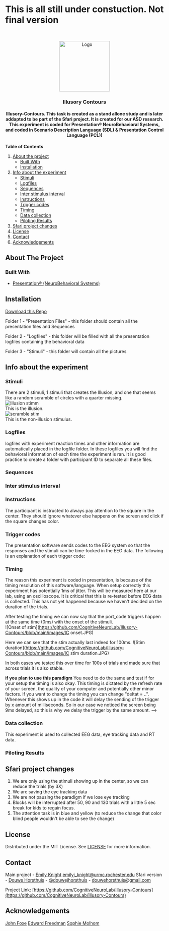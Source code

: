 # This is all still under constuction. Not final version

<br />
<p align="center">
  <a href="https://github.com/CognitiveNeuroLab/Illusory-Contours/">
    <img src="images/logo.jpeg" alt="Logo" width="160" height="160">
  </a> 

<h3 align="center">Illusory Contours</h3>

<h4 align="center"> Illusory-Contours. This task is created as a stand allone study and is later addapted to be part of the Sfari project. It is created for our ASD research. This experiment is coded for Presentation® NeuroBehavioral Systems, and coded in Scenario Description Language (SDL) & Presentation Control Language (PCL)) </h4>


**Table of Contents**
  
1. [About the project](#about-the-project)
    - [Built With](#built-with)
    - [Installation](#installation)
3. [Info about the experiment](#info-about-the-experiment)
    - [Stimuli](#stimuli)
    - [Logfiles](#logfiles)
    - [Sequences](#sequences)
    - [Inter stimulus interval](#inter-stimulus-interval)
    - [Instructions](#instructions)
    - [Trigger codes](#trigger-codes)
    - [Timing](#timing)
    - [Data collection](#data-collection)
    - [Piloting Results](#piloting-results)
3. [Sfari project changes](#sfari-project-changes)    
3. [License](#license)
3. [Contact](#contact)
3. [Acknowledgements](#acknowledgements)



<!-- ABOUT THE PROJECT -->
## About The Project

<!--This project is part of a larger group of experiments for the SFARI grant. All of these paradigms are aimed at our ASD work. 
The aSSR is diminished in autism and in first degree relatives of people with autism (Wilson et al., 2007; Seymour et al., 2020). Presenting clicks at 40 Hz, using the aSSR we will test the integrity of auditory driven gamma band oscillatory function. EEG will be collected while participants are presented with 500 ms duration 40Hz (25ms between clicks) or 27Hz (37ms between clicks) click streams. With the other functioning as a deviant. The stimuli are presented at a comfortable listening level of ~~75dB SPL. These will be presented to central space through a single hidden speaker~~ **still undecided**. Participants will fixate centrally on a cross on the screen in front of them while they try to detect the deviants. Analyses will focus on the gamma band auditory evoked response. See Figure 1 pilot data, aSSR from NTs and individuals with Rett Syndrome.--> 


### Built With

* [Presentation® (NeuroBehavioral Systems)](https://www.neurobs.com/)

## Installation

[Download this Repo](https://github.com/CognitiveNeuroLab/Illusory-Contours/)

Folder 1 - "Presentation Files" - this folder should contain all the presentation files and Sequences

Folder 2 - "Logfiles"           - this folder will be filled with all the presentation logfiles containing the behavioral data

Folder 3 - "Stimuli"            - this folder will contain all the pictures


## Info about the experiment

### Stimuli

There are 2 stimuli, 1 stimuli that creates the Illusion, and one that seems like a random scramble of circles with a quarter missing.  
![Illusion stimm](https://github.com/CognitiveNeuroLab/Illusory-Contours/blob/main/images/illusion.bmp)  
This is the illusion.  
![scramble stim](https://github.com/CognitiveNeuroLab/Illusory-Contours/blob/main/images/scramble.bmp)  
This is the non-illusion stimulus.

### Logfiles

logfiles with experiment reaction times and other information are automatically placed in the logfile folder. In these logfiles you will find the behavioral information of each time the experiment is ran. It is good practice to create a folder with participant ID to separate all these files. 

### Sequences 

<!--There are sequence files that dictate when a deviant will happen. These files are created in MATLAB and contain 1s and 2s. Each 1 results in a standard being presented and every 2 will result a deviant. The rule in MATLAB is that the first 5 trials are always standards and after that there are always at least 2 standards between a deviant. Furthermore, there are 100 trials and the standard/deviant ration is 85/15. 
The experiment chooses a new order for each participant. Currently only 1 sequence file exists. To run the experiment you will first need to open the MATLAB file called MMN_makeSequence and run it 1x. This will create 100 randomized sequence files. -->

### Inter stimulus interval  
  
<!--The paradigm has a somewhat jittered Inter stimulus interval(ISI). The ISI ranges from 500 to 800 ms in 20ms steps. This results in 16 possibilities that are randomized used for 16 trials and randomized again on a loop until the paradigm is done. Like this we make sure that whatever ISI is chosen is random, but also that all of them happen as often as possible within the amount of trials of the paradigm.-->

### Instructions

The participant is instructed to always pay attention to the square in the center. They should ignore whatever else happens on the screen and click if the square changes color. 

### Trigger codes

The presentation software sends codes to the EEG system so that the responses and the stimuli can be time-locked in the EEG data. The following is an explanation of each trigger code: 
<!--
```
port code 201 = start recording
port code 200 = pause recording 
port code 1   = response
port code 11  = 40hz standard tone
port code 12  = 27hz deviant
port code 21  = 27hz standard tone
port code 22  = 40hz deviant
port code 27  = The version with 27hz as standard has begon
port code 12  = The version with 40hz as standard has begon

```
-->
### Timing
The reason this experiment is coded in presentation, is because of the timing resolution of this software/language. When setup correctly this experiment has potentially 1ms of jitter. This will be measured here at our lab, using an oscilloscope. It is critical that this is re-tested before EEG data is collected. This has not yet happened because we haven't decided on the duration of the trials.

After testing the timing we can now say that the port_code triggers happen at the same time (0ms) with the onset of the stimuli.  
![Onset of stim](https://github.com/CognitiveNeuroLab/Illusory-Contours/blob/main/images/IC onset.JPG)  
  
Here we can see that the stim actually last indeed for 100ms. 
![Stim duration](https://github.com/CognitiveNeuroLab/Illusory-Contours/blob/main/images/IC stim duration.JPG)  
  
In both cases we tested this over time for 100s of trials and made sure that across trials it is also stable. 



**if you plan to use this paradigm** 
You need to do the same and test if for your setup the timing is also okay. This timing is dictated by the refresh rate of your screen, the quality of your computer and potentially other minor factors. If you want to change the timing you can change  "deltat = ..". Whenever this shows up in the code it will delay the sending of the trigger by x amount of milliseconds. So in our case we noticed the screen being 9ms delayed, so this is why we delay the trigger by the same amount. 
-->
### Data collection
This experiment is used to collected EEG data, eye tracking data and RT data.  


### Piloting Results  
  
<!--We tested the paradigm on 5 members from our lab and show here that the paradigm indeed works. Specially the 40hz stream seems to be giving the expected reponse in adults and there is reason to thing that the 27hz will be instead more clear in the target age range (8-12y/o). To see more specifics of the analysis [click here](https://github.com/CognitiveNeuroLab/sfari-analysis-pipelines/blob/main/ASSR.md). The results are as followed:  
  
The strength of the evoked response:  
  
![evoked reponse](https://github.com/CognitiveNeuroLab/ASSR-oddball/blob/main/images/ERP_cz.png)  
  
The power spectrum:  
  
![Power Spectrum](https://github.com/CognitiveNeuroLab/ASSR-oddball/blob/main/images/Power_spectrum.jpg)  
The lighter one is the 40hz stream the darker one is the 27Hz.  
  
The time/frequency analysis (using newtimef):  
![Time Frequency analysis 27hz](https://github.com/CognitiveNeuroLab/ASSR-oddball/blob/main/images/Time_freq_27.jpg) ![Time Frequency analysis 40hz](https://github.com/CognitiveNeuroLab/ASSR-oddball/blob/main/images/Time_freq_40.jpg)  
Showing the same pattern where the 40hz stream is clear and the 27hz is not as much.  -->
  
  
## Sfari project changes  
  
1. We are only using the stimuli showing up in the center, so we can reduce the trials (by 3X)  
2. We are saving the eye tracking data  
3. We are not pausing the paradigm if we lose eye tracking  
4. Blocks will be interrupted after 50, 90 and 130 trials with a little 5 sec break for kids to regain focus.   
5. The attention task is in blue and yellow (to reduce the change that color blind people wouldn't be able to see the change)

## License

Distributed under the MIT License. See [LICENSE](https://github.com/CognitiveNeuroLab/ASSR-oddball/blob/master/LICENSE.txt) for more information.


## Contact

Main project - [Emily Knight](https://www.urmc.rochester.edu/pediatrics/developmental-and-behavioral-pediatrics/our-fellows.aspx) emilyj_knight@urmc.rochester.edu
Sfari version - [Douwe Horsthuis](www.douwehorsthuis.com) - [@douwejhorsthuis](https://twitter.com/douwejhorsthuis) - douwehorsthuis@gmail.com

Project Link: [https://github.com/CognitiveNeuroLab/Illusory-Contours](https://github.com/CognitiveNeuroLab/Illusory-Contours)


## Acknowledgements
  
[John Foxe](https://www.urmc.rochester.edu/people/29722174-john-j-foxe) 
[Edward Freedman](https://www.urmc.rochester.edu/people/23038240-edward-g-freedman)
[Sophie Molhom](https://www.cognitiveneurolab.com/dr-sophie-molholm)
